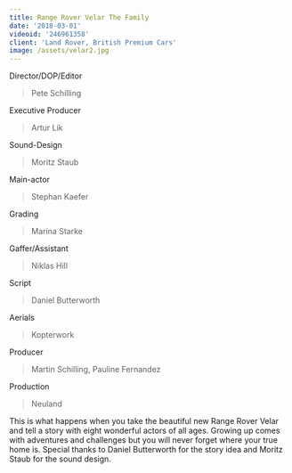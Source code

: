 ```yaml
---
title: Range Rover Velar The Family
date: '2018-03-01'
videoid: '246961358'
client: 'Land Rover, British Premium Cars'
image: /assets/velar2.jpg
---
```

Director/DOP/Editor

> Pete Schilling

Executive Producer

> Artur Lik

Sound-Design

> Moritz Staub

Main-actor

> Stephan Kaefer

Grading

> Marina Starke

Gaffer/Assistant

> Niklas Hill

Script

> Daniel Butterworth

Aerials

> Kopterwork

Producer

> Martin Schilling, Pauline Fernandez

Production

> Neuland

This is what happens when you take the beautiful new Range Rover Velar and tell a story with eight wonderful actors of all ages. Growing up comes with adventures and challenges but you will never forget where your true home is. Special thanks to Daniel Butterworth for the story idea and Moritz Staub for the sound design.

